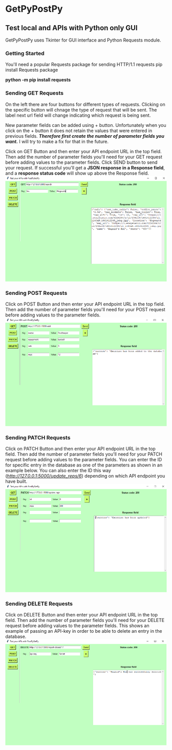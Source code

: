 # GetPyPostPy
## Test local and APIs with Python only GUI
GetPyPostPy uses Tkinter for GUI interface and Python Requests module.

### Getting Started
You'll need a popular Requests package for sending HTTP/1.1 requests
pip install Requests package

**python -m pip install requests**

### Sending GET Requests
On the left there are four buttons for different types of requests. 
Clicking on the specific button will chnage the type of request that will be sent. The label next url field will change indicating which request is being sent.

New parameter fields can be added using + button. Unfortunately when you click on the + button it does not retain the values that were entered in previous fields. ***Therefore first create the number of parameter fields you want.*** I will try to make a fix for that in the future.

Click on GET Button and then enter your API endpoint URL in the top field. Then add the number of parameter fields you'll need for your GET request before adding values to the parameter fields. Click SEND button to send your request. If successful you'll get a **JSON response in a Response field**, and a **response status code** will show up above the Response field. 
![Screen Shot](pics/GET.png)

### Sending POST Requests
Click on POST Button and then enter your API endpoint URL in the top field. Then add the number of parameter fields you'll need for your POST request before adding values to the parameter fields. 
![Screen Shot](pics/POST.png)

### Sending PATCH Requests
Click on PATCH Button and then enter your API endpoint URL in the top field. Then add the number of parameter fields you'll need for your PATCH request before adding values to the parameter fields. 
You can enter the ID for specific entry in the database as one of the parameters as shown in an example below. 
You can also enter the ID this way (*http://127.0.0.1:5000/update_reps/6*) depending on which API endpoint you have built. 
![Screen Shot](pics/PATCH.png)

### Sending DELETE Requests
Click on DELETE Button and then enter your API endpoint URL in the top field. Then add the number of parameter fields you'll need for your DELETE request before adding values to the parameter fields. 
This shows an example of passing an API-key in order to be able to delete an entry in the database. 
![Screen Shot](pics/DELETE.png)

